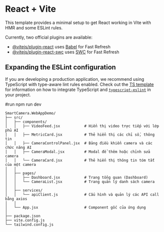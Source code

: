 # React + Vite

This template provides a minimal setup to get React working in Vite with HMR and some ESLint rules.

Currently, two official plugins are available:

- [@vitejs/plugin-react](https://github.com/vitejs/vite-plugin-react/blob/main/packages/plugin-react) uses [Babel](https://babeljs.io/) for Fast Refresh
- [@vitejs/plugin-react-swc](https://github.com/vitejs/vite-plugin-react/blob/main/packages/plugin-react-swc) uses [SWC](https://swc.rs/) for Fast Refresh

## Expanding the ESLint configuration

If you are developing a production application, we recommend using TypeScript with type-aware lint rules enabled. Check out the [TS template](https://github.com/vitejs/vite/tree/main/packages/create-vite/template-react-ts) for information on how to integrate TypeScript and [`typescript-eslint`](https://typescript-eslint.io) in your project.

#run
npm run dev

```
SmartCamera.WebAppDemo/
├── src/
│   ├── components/
│   │   ├── VideoFeed.jsx           # Hiển thị video trực tiếp với lớp phủ AI
│   │   ├── MetricCard.jsx          # Thẻ hiển thị các chỉ số, thông tin
│   │   ├── CameraControlPanel.jsx  # Bảng điều khiển camera và các chức năng AI
│   │   ├── CameraModal.jsx         # Modal để thêm hoặc chỉnh sửa camera
│   │   └── CameraCard.jsx          # Thẻ hiển thị thông tin tóm tắt của một camera
│   │
│   ├── pages/
│   │   ├── Dashboard.jsx           # Trang tổng quan (Dashboard)
│   │   └── CameraList.jsx          # Trang quản lý danh sách camera
│   │
│   ├── services/
│   │   └── apiClient.js            # Cấu hình và quản lý các API call bằng axios
│   │
│   └── App.jsx                     # Component gốc của ứng dụng
│
├── package.json
├── vite.config.js
└── tailwind.config.js
```
